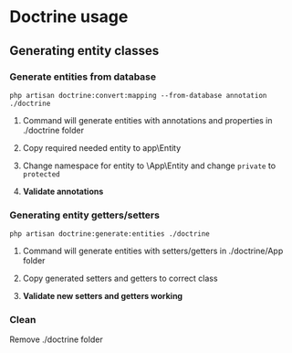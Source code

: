 # Doctrine usage

## Generating entity classes


### Generate entities from database

```
php artisan doctrine:convert:mapping --from-database annotation ./doctrine
```

1) Command will generate entities with annotations and properties in ./doctrine folder

2) Copy required needed entity to app\Entity

3) Change namespace for entity to \App\Entity and change `private` to `protected`

4) **Validate annotations**

### Generating entity getters/setters

```
php artisan doctrine:generate:entities ./doctrine
```

1) Command will generate entities with setters/getters in ./doctrine/App folder

2) Copy generated setters and getters to correct class

3) **Validate new setters and getters working**

### Clean

Remove ./doctrine folder
